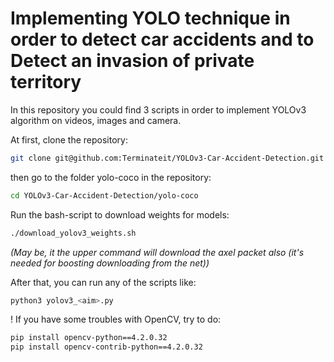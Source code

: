 # Implementing YOLO technique in order to detect car accidents and to Detect an invasion of private territory

In this repository you could find 3 scripts in order to implement YOLOv3 algorithm on videos, images and camera.

At first, clone the repository:
```bash
git clone git@github.com:Terminateit/YOLOv3-Car-Accident-Detection.git
```

then go to the folder yolo-coco in the repository:

```bash
cd YOLOv3-Car-Accident-Detection/yolo-coco
```

Run the bash-script to download weights for models:

```bash
./download_yolov3_weights.sh
```
*(May be, it the upper command will download the axel packet also (it's needed for boosting downloading from the net))*

After that, you can run any of the scripts like:

```bash
python3 yolov3_<aim>.py
```

! If you have some troubles with OpenCV, try to do:

```bash
pip install opencv-python==4.2.0.32
pip install opencv-contrib-python==4.2.0.32
```
